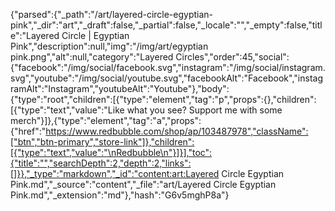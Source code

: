{"parsed":{"_path":"/art/layered-circle-egyptian-pink","_dir":"art","_draft":false,"_partial":false,"_locale":"","_empty":false,"title":"Layered Circle | Egyptian Pink","description":null,"img":"/img/art/egyptian pink.png","alt":null,"category":"Layered Circles","order":45,"social":{"facebook":"/img/social/facebook.svg","instagram":"/img/social/instagram.svg","youtube":"/img/social/youtube.svg","facebookAlt":"Facebook","instagramAlt":"Instagram","youtubeAlt":"Youtube"},"body":{"type":"root","children":[{"type":"element","tag":"p","props":{},"children":[{"type":"text","value":"Like what you see? Support me with some merch"}]},{"type":"element","tag":"a","props":{"href":"https://www.redbubble.com/shop/ap/103487978","className":["btn","btn-primary","store-link"]},"children":[{"type":"text","value":"\nRedbubble\n"}]}],"toc":{"title":"","searchDepth":2,"depth":2,"links":[]}},"_type":"markdown","_id":"content:art:Layered Circle Egyptian Pink.md","_source":"content","_file":"art/Layered Circle Egyptian Pink.md","_extension":"md"},"hash":"G6v5mghP8a"}